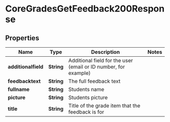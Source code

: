 

# CoreGradesGetFeedback200Response


## Properties

| Name | Type | Description | Notes |
|------------ | ------------- | ------------- | -------------|
|**additionalfield** | **String** | Additional field for the user (email or ID number, for example) |  |
|**feedbacktext** | **String** | The full feedback text |  |
|**fullname** | **String** | Students name |  |
|**picture** | **String** | Students picture |  |
|**title** | **String** | Title of the grade item that the feedback is for |  |



